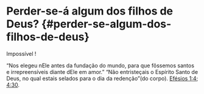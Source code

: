 # Perder-se-á algum dos filhos de Deus? {#perder-se-algum-dos-filhos-de-deus}

Impossível !

“Nos elegeu nEle antes da fundação do mundo, para que fôssemos santos e irrepreensíveis diante dEle em amor.” “Não entristeçais o Espírito Santo de Deus, no qual estais selados para o dia da redenção”(do corpo). [Efésios 1:4](http://bibliaonline.com.br/acf/ef/1/4); [4:30](http://bibliaonline.com.br/acf/ef/4/30).
